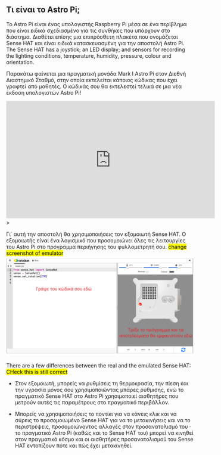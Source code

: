 ## Τι είναι το Astro Pi;

Το Astro Pi είναι ένας υπολογιστής Raspberry Pi μέσα σε ένα περίβλημα που είναι ειδικά σχεδιασμένο για τις συνθήκες που υπάρχουν στο διάστημα. Διαθέτει επίσης μια επιπρόσθετη πλακέτα που ονομάζεται Sense HAT και είναι ειδικά κατασκευασμένη για την αποστολή Astro Pi. The Sense HAT has a joystick; an LED display; and sensors for recording the lighting conditions, temperature, humidity, pressure, colour and orientation.

Παρακάτω φαίνεται μια πραγματική μονάδα Mark I Astro Pi στον Διεθνή Διαστημικό Σταθμό, στην οποία εκτελείται κάποιος κώδικας που έχει γραφτεί από μαθητές. Ο κώδικάς σου θα εκτελεστεί τελικά σε μια νέα έκδοση υπολογιστών Astro Pi!


<iframe width="560" height="315" src="https://www.youtube.com/embed/4ykbAJeGPMM" frameborder="0" allow="accelerometer; autoplay; encrypted-media; gyroscope; picture-in-picture" allowfullscreen></iframe>>

Γι΄ αυτή την αποστολή θα χρησιμοποιήσεις τον εξομοιωτή Sense HAT. Ο εξομοιωτής είναι ένα λογισμικό που προσομοιώνει όλες τις λειτουργίες του Astro Pi στο πρόγραμμα περιήγησης του φυλλομετρητή σου.
<mark>change screenshot of emulator</mark> ![A labelled screenshot of the Sense HAT emulator with the code window on the left and the emulator on the right.](images/sense-hat-emulator.png)

There are a few differences between the real and the emulated Sense HAT:
<mark>CHeck this is still correct</mark>
- Στον εξομοιωτή, μπορείς να ρυθμίσεις τη θερμοκρασία, την πίεση και την υγρασία μόνος σου χρησιμοποιώντας μπάρες ρύθμισης, ενώ το πραγματικό Sense HAT στο Astro Pi χρησιμοποιεί αισθητήρες που μετρούν αυτές τις παραμέτρους στο πραγματικό περιβάλλον.

- Μπορείς να χρησιμοποιήσεις το ποντίκι για να κάνεις κλικ και να σύρεις το προσομοιωμένο Sense HAT για να το μετακινήσεις και να το περιστρέψεις, προσομοιώνοντας αλλαγές στον προσανατολισμό του · το πραγματικό Astro Pi (καθώς και το Sense HAT του) μπορεί να κινηθεί στον πραγματικό κόσμο και οι αισθητήρες προσανατολισμού του Sense HAT εντοπίζουν πότε και πώς έχει μετακινηθεί.
